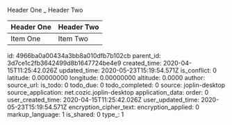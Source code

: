  Header One     _ Header Two     

| Header One     | Header Two     |
| :------------- | :------------- |
| Item One       | Item Two       | 

id: 4966ba0a00434a3bb8a010dfb7b102cb
parent_id: 3d7ce1c2fb3642499d8b1647724be4e9
created_time: 2020-04-15T11:25:42.026Z
updated_time: 2020-05-23T15:19:54.571Z
is_conflict: 0
latitude: 0.00000000
longitude: 0.00000000
altitude: 0.0000
author: 
source_url: 
is_todo: 0
todo_due: 0
todo_completed: 0
source: joplin-desktop
source_application: net.cozic.joplin-desktop
application_data: 
order: 0
user_created_time: 2020-04-15T11:25:42.026Z
user_updated_time: 2020-05-23T15:19:54.571Z
encryption_cipher_text: 
encryption_applied: 0
markup_language: 1
is_shared: 0
type_: 1